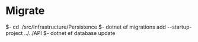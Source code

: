 ﻿# Migrate
$- cd ./src/Infrastructure/Persistence
$- dotnet ef migrations add  <name> --startup-project ../../API
$- dotnet ef database update